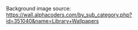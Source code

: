 Background image source: https://wall.alphacoders.com/by_sub_category.php?id=351040&name=Library+Wallpapers